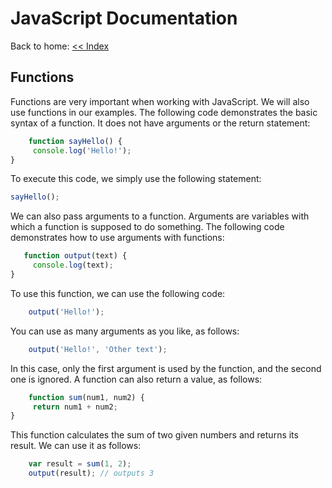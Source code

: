 # JavaScript Documentation
Back to home: [<< Index ](../README.md)

## Functions

Functions are very important when working with JavaScript. We will also use functions in our examples.
The following code demonstrates the basic syntax of a function. It does not have arguments or the return statement:

```js
    function sayHello() {
     console.log('Hello!');
}
```

To execute this code, we simply use the following statement:
```js
sayHello();
```

We can also pass arguments to a function. Arguments are variables with which a function is supposed to do something. The following code demonstrates how to use arguments with functions:

```js
   function output(text) {
     console.log(text);
}
```

To use this function, we can use the following code:
```js
    output('Hello!');
```

You can use as many arguments as you like, as follows:

```js
    output('Hello!', 'Other text');
```

In this case, only the first argument is used by the function, and the second one is ignored. A function can also return a value, as follows:

```js
    function sum(num1, num2) {
     return num1 + num2;
}
```

This function calculates the sum of two given numbers and returns its result. We can use it as follows:

```js
    var result = sum(1, 2);
    output(result); // outputs 3
```























